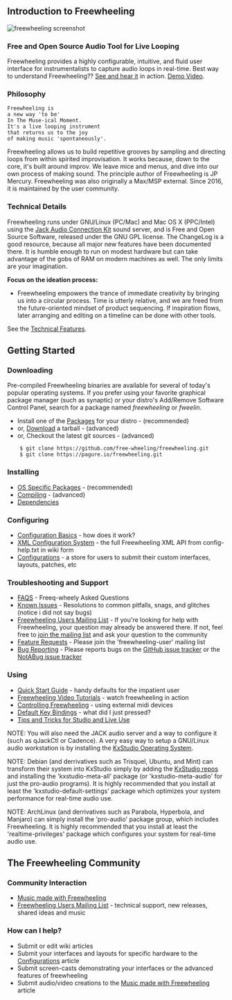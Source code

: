 
Introduction to Freewheeling
----------------------------

![freewheeling screenshot][Freewheeling_Screenshot]

### Free and Open Source Audio Tool for Live Looping

Freewheeling provides a highly configurable, intuitive, and fluid user
interface for instrumentalists to capture audio loops in real-time. Best
way to understand Freewheeling?? [See and hear it][Freewheeling_Screenshots] in action.
[Demo Video][Freewheeling_Demo_Video].


### Philosophy

```
Freewheeling is
a new way 'to be'
In The Muse-ical Moment.
It's a live looping instrument
that returns us to the joy
of making music 'spontaneously'.
```

Freewheeling allows us to build repetitive grooves by sampling and
directing loops from within spirited improvisation. It works because,
down to the core, it's built around improv. We leave mice and menus, and
dive into our own process of making sound. The principle author of
Freewheeling is JP Mercury. Freewheeling was also originally a Max/MSP
external. Since 2016, it is maintained by the user community.


### Technical Details

Freewheeling runs under GNU/Linux (PC/Mac) and Mac OS X (PPC/Intel)
using the [Jack Audio Connection Kit][JACK] sound server, and
is Free and Open Source Software, released under the GNU GPL license.
The ChangeLog is a good resource, because all major new features have
been documented there. It is humble enough to run on modest hardware but
can take advantage of the gobs of RAM on modern machines as well. The
only limits are your imagination.

**Focus on the ideation process:**

-   Freewheeling empowers the trance of immediate creativity by bringing
    us into a circular process. Time is utterly relative, and we are
    freed from the future-oriented mindset of product sequencing. If
    inspiration flows, later arranging and editing on a timeline can be
    done with other tools.

See the [Technical Features][Technical_Features].


Getting Started
---------------

### Downloading

Pre-compiled Freewheeling binaries are available for several of today's
popular operating systems. If you prefer using your favorite graphical
package manager (such as synaptic) or your distro's Add/Remove Software
Control Panel, search for a package named *freewheeling* or *fweelin*.

-   Install one of the [Packages][OS_Specific_Packages] for your distro - (recommended)
-   or, [Download][Freewheeling_Tarballs] a tarball - (advanced)
-   or, Checkout the latest git sources - (advanced)

```
    $ git clone https://github.com/free-wheeling/freewheeling.git
    $ git clone https://pagure.io/freewheeling.git
```


### Installing

-   [OS Specific Packages][OS_Specific_Packages] - (recommended)
-   [Compiling][Compiling] - (advanced)
-   [Dependencies][Dependencies]


### Configuring

-   [Configuration Basics][Configuration_Basics] - how does it work?
-   [XML Configuration System][XML_Configuration_System] -
    the full Freewheeling XML API from config-help.txt in wiki form
-   [Configurations][Configurations] -
    a store for users to submit their custom interfaces, layouts, patches, etc


### Troubleshooting and Support

-   [FAQS][FAQS] - Freeq-wheely Asked Questions
-   [Known Issues][Known_Issues] - Resolutions to common
    pitfalls, snags, and glitches (notice i did not say bugs)
-   [Freewheeling Users Mailing List][Freewheeling_Users_Mailing_List] -
    If you're looking for help with Freewheeling,
    your question may already be answered there. If not, feel free to
    [join the mailing list][Freewheeling_Users_Mailing_List]
    and ask your question to the community
-   [Feature Requests][Freewheeling_Users_Mailing_List] -
    Please join the 'freewheeling-user' mailing list
-   [Bug Reporting][Github_Bug_Tracker] -
    Please reports bugs on the [GitHub issue tracker][Github_Bug_Tracker] or the
    [NotABug issue tracker][Notabug_Bug_Tracker]


### Using

-   [Quick Start Guide][Quick_Start_Guide] - handy defaults for the impatient user
-   [Freewheeling Video Tutorials][Freewheeling_Video_Tutorials] - watch
    freewheeling in action
-   [Controlling Freewheeling][Controlling_Freewheeling] - using external midi devices
-   [Default Key Bindings][Default_Key_Bindings] - what did I just pressed?
-   [Tips and Tricks for Studio and Live Use][Tips_and_Tricks_for_Studio_and_Live_Use]


NOTE: You will also need the JACK audio server and a way to configure it
(such as qJackCtl or Cadence). A very easy way to setup a GNU/Linux audio workstation
is by installing the [KxStudio Operating System][KxStudio_Downloads].

NOTE: Debian (and derrivatives such as Trisquel, Ubuntu, and Mint) can transform
their system into KxStudio simply by adding the [KxStudio repos][KxStudio_Repos]
and installing the 'kxstudio-meta-all' package (or 'kxstudio-meta-audio' for just the
pro-audio programs). It is highly recommended that you install at least
the 'kxstudio-default-settings' package which optimizes your system
performance for real-time audio use.

NOTE: ArchLinux (and derrivatives such as Parabola, Hyperbola, and Manjaro)
can simply install the 'pro-audio' package group, which includes Freewheeling.
It is highly recommended that you install at least the 'realtime-privileges' package
which configures your system for real-time audio use.


The Freewheeling Community
--------------------------

### Community Interaction

-   [Music made with Freewheeling][Music_made_with_Freewheeling]
-   [Freewheeling Users Mailing List][Freewheeling_Users_Mailing_List] -
    technical support, new releases, shared ideas and music

### How can I help?

-   Submit or edit wiki articles
-   Submit your interfaces and layouts for specific hardware to the
    [Configurations][Configurations] article
-   Submit screen-casts demonstrating your interfaces or the advanced
    features of freewheeling
-   Submit audio/video creations to the
    [Music made with Freewheeling][Music_made_with_Freewheeling] article


[Freewheeling_Screenshot]:                 http://freewheeling.sourceforge.net/flo-051-looptray-t.png
[Freewheeling_Screenshots]:                http://freewheeling.sourceforge.net/shots.shtml
[Freewheeling_Demo_Video]:                 http://freewheeling.sourceforge.net/video/fw-demo1.avi
[JACK]:                                    http://jackaudio.org
[Technical_Features]:                      https://github.com/free-wheeling/freewheeling/wiki/Technical-Features
[OS_Specific_Packages]:                    https://github.com/free-wheeling/freewheeling/wiki/OS-Specific-Packages
[Freewheeling_Tarballs]:                   https://github.com/free-wheeling/freewheeling/releases
[Compiling]:                               https://github.com/free-wheeling/freewheeling/wiki/Compiling
[Dependencies]:                            https://github.com/free-wheeling/freewheeling/wiki/Dependencies
[Configuration_Basics]:                    https://github.com/free-wheeling/freewheeling/wiki/Configuration-Basics
[XML_Configuration_System]:                https://github.com/free-wheeling/freewheeling/wiki/XML-Configuration-System
[Configurations]:                          https://github.com/free-wheeling/freewheeling/wiki/Configurations
[FAQS]:                                    https://github.com/free-wheeling/freewheeling/wiki/FAQS
[Known_Issues]:                            https://github.com/free-wheeling/freewheeling/wiki/Known-Issues
[Freewheeling_Users_Mailing_List]:         https://github.com/free-wheeling/freewheeling/wiki/Freewheeling-Users-Mailing-List
[Github_Bug_Tracker]:                      https://github.com/free-wheeling/freewheeling/issues
[Notabug_Bug_Tracker]:                     https://notabug.org/freewheeling/freewheeling/issues
[Quick_Start_Guide]:                       https://github.com/free-wheeling/freewheeling/wiki/Quick-Start-Guide
[Freewheeling_Video_Tutorials]:            https://github.com/free-wheeling/freewheeling/wiki/Freewheeling-Video-Tutorials
[Controlling_Freewheeling]:                https://github.com/free-wheeling/freewheeling/wiki/Controlling-Freewheeling
[Default_Key_Bindings]:                    https://github.com/free-wheeling/freewheeling/wiki/Default-Key-Bindings
[Tips_and_Tricks_for_Studio_and_Live_Use]: https://github.com/free-wheeling/freewheeling/wiki/Tips-and-Tricks-for-Studio-and-Live-Use
[KxStudio_Downloads]:                      https://kxstudio.linuxaudio.org/Downloads
[KxStudio_Repos]:                          https://kxstudio.linuxaudio.org/Repositories
[Music_made_with_Freewheeling]:            https://github.com/free-wheeling/freewheeling/wiki/Music-made-with-Freewheeling
